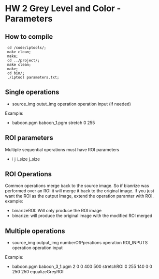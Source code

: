 # HW 2 Grey Level and Color - Parameters


## How to compile

     cd /code/iptools/;
     make clean;
     make;
     cd ../project/;
     make clean;
     make;
     cd bin/;
     ./iptool parameters.txt;



## Single operations

- source_img   outut_img  operation operation input (if needed)

Example:

- baboon.pgm baboon_1.pgm  stretch 0 255

## ROI parameters

Multiple sequential operations must have ROI parameters

- i j i_size j_size

## ROI Operations

Common operations merge back to the source image. So if bianrize was performed over an ROI it will merge it back to the original image. If you just want the ROI as the output Image, extend the operation paramter with ROI.
example:

- binarizeROI: Will only produce the ROI image
- binarize: will produce the original image with the modified ROI merged

## Multiple operations

- source_img   output_img  numberOfPperations operation ROI_INPUTS operation operation input

Example:

- baboon.pgm baboon_3_1.pgm 2 0 0 400 500 stretchROI 0 255 140 0 0 250 250 equalizeGreyROI
